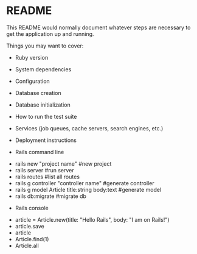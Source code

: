 # README

This README would normally document whatever steps are necessary to get the
application up and running.

Things you may want to cover:

* Ruby version

* System dependencies

* Configuration

* Database creation

* Database initialization

* How to run the test suite

* Services (job queues, cache servers, search engines, etc.)

* Deployment instructions

* Rails command line
 - rails new "project name"                       #new project
 - rails server                                   #run server
 - rails routes                                   #list all routes
 - rails g controller "controller name"           #generate controller
 - rails g model Article title:string body:text   #generate model
 - rails db:migrate                               #migrate db


 * Rails console
 - article = Article.new(title: "Hello Rails", body: "I am on Rails!")
 - article.save
 - article
 - Article.find(1)
 - Article.all
